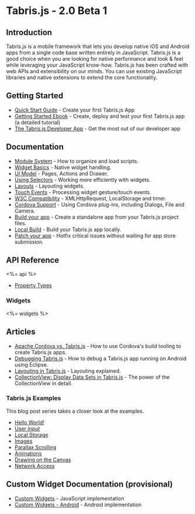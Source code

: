 # Tabris.js - 2.0 Beta 1

## Introduction

Tabris.js is a mobile framework that lets you develop native iOS and Android apps from a single code base written entirely in JavaScript. Tabris.js is a good choice when you are looking for native performance and look & feel while leveraging your JavaScript know-how. Tabris.js has been crafted with web APIs and extensibility on our minds. You can use existing JavaScript libraries and native extensions to extend the core functionality.

## Getting Started
- [Quick Start Guide](getting-started.md) - Create your first Tabris.js App
- [Getting Started Ebook](https://tabrisjs.com/downloads/ebook/tabrisjs-2.0.0-beta1.pdf) - Create, deploy and test your first Tabris.js app (a detailed tutorial)
- [The Tabris.js Developer App](developer-app.md) - Get the most out of our developer app

## Documentation
- [Module System](modules.md) - How to organize and load scripts.
- [Widget Basics](widget-basics.md) - Native widget handling.
- [UI Model](ui.md) - Pages, Actions and Drawer.
- [Using Selectors](selector.md) - Working more efficiently with widgets.
- [Layouts](layout.md) - Layouting widgets.
- [Touch Events](touch.md) - Processing widget gesture/touch events.
- [W3C Compatibility](w3c-api.md) - XMLHttpRequest, LocalStorage and timer.
- [Cordova Support](cordova.md) - Using Cordova plug-ins, including Dialogs, File and Camera.
- [Build your app](build.md) - Create a standalone app from your Tabris.js project files.
- [Local Build](local-build.md) - Build your Tabris.js app locally.
- [Patch your app](patch.md) - Hotfix critical issues without waiting for app store submission.

## API Reference

<%= api %>
- [Property Types](types.md)

### Widgets
<%= widgets %>

## Articles
- [Apache Cordova vs. Tabris.js](http://eclipsesource.com/blogs/2015/03/02/apache-cordova-vs-tabris-js/) - How to use Cordova's build tooling to create Tabris.js apps.
- [Debugging Tabris.js](http://eclipsesource.com/blogs/2015/04/17/debugging-tabris-js/) - How to debug a Tabris.js app running on Android using Eclipse.
- [Layouting in Tabris.js](http://eclipsesource.com/blogs/2015/02/19/layouting-in-tabris-js/) - Layouting explained.
- [CollectionView: Display Data Sets in Tabris.js](http://eclipsesource.com/blogs/2015/02/16/collectionview-display-data-sets-in-tabris-js/) - The power of the CollectionView in detail.

### Tabris.js Examples
This blog post series takes a closer look at the examples.

- [Hello World!](http://eclipsesource.com/blogs/2015/02/20/tabris-js-examples-hello-world/)
- [User Input](http://eclipsesource.com/blogs/2015/02/25/tabris-js-examples-user-input/)
- [Local Storage](http://eclipsesource.com/blogs/2015/03/04/tabris-js-examples-local-storage/)
- [Images](http://eclipsesource.com/blogs/2015/03/10/tabris-js-examples-images/)
- [Parallax Scrolling](http://eclipsesource.com/blogs/2015/03/24/tabris-js-examples-parallax-scrolling/)
- [Animations](http://eclipsesource.com/blogs/2015/04/14/tabris-js-examples-animations/)
- [Drawing on the Canvas](http://eclipsesource.com/blogs/2015/04/15/tabris-js-examples-drawing-on-the-canvas/)
- [Network Access](http://eclipsesource.com/blogs/2015/04/24/tabris-js-examples-network-access/)

## Custom Widget Documentation (provisional)
- [Custom Widgets](custom-widgets.md) - JavaScript implementation
- [Custom Widgets - Android](custom-widgets-android.md) - Android implementation
